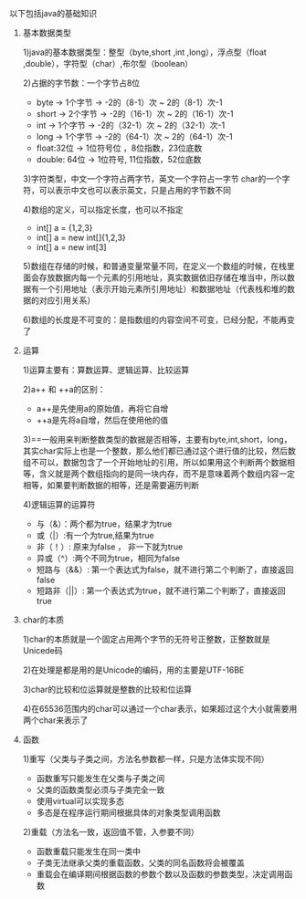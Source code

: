 以下包括java的基础知识
1. 基本数据类型

   1)java的基本数据类型：整型（byte,short ,int ,long），浮点型（float ,double），字符型（char）,布尔型（boolean）
    
   2)占据的字节数：一个字节占8位 
   - byte -> 1个字节 -> -2的（8-1）次 ~ 2的（8-1）次-1 
   - short -> 2个字节 -> -2的（16-1）次 ~ 2的（16-1）次-1 
   - int -> 1个字节 -> -2的（32-1）次 ~ 2的（32-1）次-1 
   - long -> 1个字节 -> -2的（64-1）次 ~ 2的（64-1）次-1
   - float:32位 -> 1位符号位 ，8位指数，23位底数 
   - double: 64位 -> 1位符号, 11位指数，52位底数 
   
   3)字符类型，中文一个字符占两字节，英文一个字符占一字节 
   char的一个字符，可以表示中文也可以表示英文，只是占用的字节数不同 
   
   4)数组的定义，可以指定长度，也可以不指定 
   - int[] a = {1,2,3} 
   - int[] a = new int[]{1,2,3} 
   - int[] a = new int[3] 
   
   5)数组在存储的时候，和普通变量常量不同，在定义一个数组的时候，在栈里面会存放数据内每一个元素的引用地址，真实数据依旧存储在堆当中，所以数据有一个引用地址（表示开始元素所引用地址）和数据地址（代表栈和堆的数据的对应引用关系）
    
   6)数组的长度是不可变的：是指数组的内容空间不可变，已经分配，不能再变了
   
2. 运算

   1)运算主要有：算数运算、逻辑运算、比较运算 
   
   2)a++ 和 ++a的区别： 
   - a++是先使用a的原始值，再将它自增 
   - ++a是先将a自增，然后在使用他的值 
   
   3)==一般用来判断整数类型的数据是否相等，主要有byte,int,short，long，其实char实际上也是一个整数，那么他们都已通过这个进行值的比较，然后数组不可以，数据包含了一个开始地址的引用，所以如果用这个判断两个数据相等，含义就是两个数组指向的是同一块内存，而不是意味着两个数组内容一定相等，如果要判断数据的相等，还是需要遍历判断
    
   4)逻辑运算的运算符 
   - 与（&）：两个都为true，结果才为true 
   - 或（|）:有一个为true,结果为true 
   - 非（！）: 原来为false ， 非一下就为true 
   - 异或（^）:两个不同为true，相同为false 
   - 短路与（&&）: 第一个表达式为false，就不进行第二个判断了，直接返回false 
   - 短路非（||）: 第一个表达式为true，就不进行第二个判断了，直接返回true
   
3. char的本质

    1)char的本质就是一个固定占用两个字节的无符号正整数，正整数就是Unicede码

    2)在处理是都是用的是Unicode的编码，用的主要是UTF-16BE 

    3)char的比较和位运算就是整数的比较和位运算 

    4)在65536范围内的char可以通过一个char表示，如果超过这个大小就需要用两个char来表示了

4. 函数

    1)重写（父类与子类之间，方法名参数都一样，只是方法体实现不同） 
    - 函数重写只能发生在父类与子类之间 
    - 父类的函数类型必须与子类完全一致 
    - 使用virtual可以实现多态 
    - 多态是在程序运行期间根据具体的对象类型调用函数
    
    2)重载（方法名一致，返回值不管，入参要不同） 
    - 函数重载只能发生在同一类中 
    - 子类无法继承父类的重载函数，父类的同名函数将会被覆盖 
    - 重载会在编译期间根据函数的参数个数以及函数的参数类型，决定调用函数
    



   